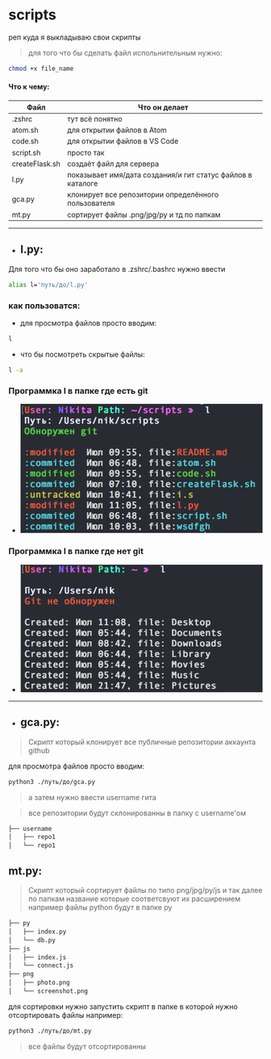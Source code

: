 # scripts

реп куда я выкладываю свои скрипты 

> для того что бы сделать файл испольнительным нужно:

```sh
chmod +x file_name
```

#### Что к чему:


| Файл | Что он делает |
| ------ | ------ |
| .zshrc | тут всё понятно |
| atom.sh | для открытии файлов в Atom |
| code.sh | для открытии файлов в VS Code |
| script.sh | просто так |
| createFlask.sh | создаёт файл для сервера |
| l.py | показывает имя/дата создания/и гит статус файлов в каталоге|
| gca.py | клонирует все репозитории определённого пользователя|
| mt.py | сортирует файлы .png/jpg/py и тд по папкам |


---
- ## l.py:

Для того что бы оно заработало в .zshrc/.bashrc нужно ввести 
```sh
alias l='путь/до/l.py'
```

### как пользоватся:

- для просмотра файлов просто вводим:
```sh
l
```
- что бы посмотреть скрытые файлы:
```sh
l -a
```

### Программка l в папке где есть git 
- ![Иллюстрация к проекту](./img/l_with_git.png)

### Программка l в папке где нет git
- ![Иллюстрация к проекту](./img/l_without_git.png)
---


- ## gca.py:
> Скрипт который клонирует все публичные репозитории аккаунта github 

для просмотра файлов просто вводим:
```sh
python3 ./путь/до/gca.py
```
> а затем нужно ввести username гита

> все репозитории будут склонированны в папку с username'ом 

```sh
├── username
│   ├── repo1
│   └── repo1

```

## mt.py:
> Скрипт который сортирует файлы по типо png/jpg/py/js и так далее по папкам название которые соответсвуют их расширением например файлы python будут в папке py

```sh
├── py
│   ├── index.py
│   └── db.py
├── js
│   ├── index.js
│   └── connect.js
├── png
│   ├── photo.png
│   └── screenshot.png

```


для сортировки нужно запустить скрипт в папке в которой нужно отсортировать файлы например:

```sh
python3 ./путь/до/mt.py
```

> все файлы будут отсортированны 
